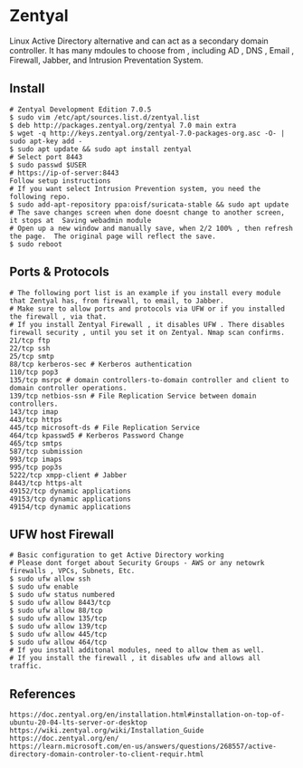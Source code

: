 Zentyal
=======

Linux Active Directory alternative and can act as a secondary domain controller. It has many mdoules 
to choose from , including AD , DNS , Email , Firewall, Jabber, and Intrusion Preventation System. 

Install 
--------

    # Zentyal Development Edition 7.0.5
    $ sudo vim /etc/apt/sources.list.d/zentyal.list
    $ deb http://packages.zentyal.org/zentyal 7.0 main extra
    $ wget -q http://keys.zentyal.org/zentyal-7.0-packages-org.asc -O- | sudo apt-key add -
    $ sudo apt update && sudo apt install zentyal
    # Select port 8443 
    $ sudo passwd $USER
    # https://ip-of-server:8443
    Follow setup instructions
    # If you want select Intrusion Prevention system, you need the following repo. 
    $ sudo add-apt-repository ppa:oisf/suricata-stable && sudo apt update
    # The save changes screen when done doesnt change to another screen, it stops at  Saving webadmin module
    # Open up a new window and manually save, when 2/2 100% , then refresh the page.  The original page will reflect the save. 
    $ sudo reboot

Ports & Protocols
-----------------
    
    # The following port list is an example if you install every module that Zentyal has, from firewall, to email, to Jabber. 
    # Make sure to allow ports and protocols via UFW or if you installed the firewall , via that. 
    # If you install Zentyal Firewall , it disables UFW . There disables firewall security , until you set it on Zentyal. Nmap scan confirms. 
    21/tcp ftp
    22/tcp ssh
    25/tcp smtp
    88/tcp kerberos-sec # Kerberos authentication
    110/tcp pop3
    135/tcp msrpc # domain controllers-to-domain controller and client to domain controller operations.
    139/tcp netbios-ssn # File Replication Service between domain controllers.
    143/tcp imap
    443/tcp https
    445/tcp microsoft-ds # File Replication Service
    464/tcp kpasswd5 # Kerberos Password Change
    465/tcp smtps
    587/tcp submission
    993/tcp imaps
    995/tcp pop3s
    5222/tcp xmpp-client # Jabber
    8443/tcp https-alt
    49152/tcp dynamic applications
    49153/tcp dynamic applications
    49154/tcp dynamic applications

UFW host Firewall
-----------------

    # Basic configuration to get Active Directory working
    # Please dont forget about Security Groups - AWS or any netowrk firewalls , VPCs, Subnets, Etc. 
    $ sudo ufw allow ssh
    $ sudo ufw enable
    $ sudo ufw status numbered
    $ sudo ufw allow 8443/tcp
    $ sudo ufw allow 88/tcp
    $ sudo ufw allow 135/tcp
    $ sudo ufw allow 139/tcp
    $ sudo ufw allow 445/tcp
    $ sudo ufw allow 464/tcp
    # If you install additonal modules, need to allow them as well.
    # If you install the firewall , it disables ufw and allows all traffic. 
    
References
----------

    https://doc.zentyal.org/en/installation.html#installation-on-top-of-ubuntu-20-04-lts-server-or-desktop
    https://wiki.zentyal.org/wiki/Installation_Guide
    https://doc.zentyal.org/en/
    https://learn.microsoft.com/en-us/answers/questions/268557/active-directory-domain-controler-to-client-requir.html